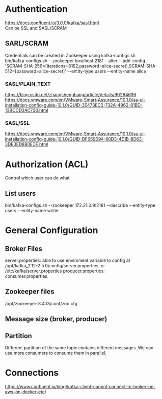 # Authentication
https://docs.confluent.io/3.0.0/kafka/sasl.html  
Can be SSL and SASL/SCRAM  

## SARL/SCRAM
Credentials can be created in Zookeeper using kafka-configs.sh  
bin/kafka-configs.sh --zookeeper localhost:2181 --alter --add-config 'SCRAM-SHA-256=[iterations=8192,password=alice-secret],SCRAM-SHA-512=[password=alice-secret]' --entity-type users --entity-name alice

### SASL/PLAIN_TEXT
https://blog.csdn.net/zhangshenghang/article/details/90264636  
https://docs.vmware.com/en/VMware-Smart-Assurance/10.1.0/sa-ui-installation-config-guide-10.1.0/GUID-3E473EC3-732A-4963-81BD-13BCCD3AC700.html

### SASL/SSL
https://docs.vmware.com/en/VMware-Smart-Assurance/10.1.0/sa-ui-installation-config-guide-10.1.0/GUID-DF659094-60D3-4E1B-8D63-3DE3ED8B0EDF.html

# Authorization (ACL)
Control which user can do what

## List users
bin/kafka-configs.sh --zookeeper 172.21.0.9:2181 --describe --entity-type users --entity-name writer  

# General Configuration
## Broker Files
server.properties: able to use enviroment variable to config at /opt/kafka_2.12-2.5.0/config/server.properties, or /etc/kafka/server.properties
producer.properties:   
consumer.properties:   

## Zookeeper files
 /opt/zookeeper-3.4.13/conf/zoo.cfg


## Message size (broker, producer)

## Partition
Different partition of the same topic contains different messages. We can use more consumers to consume them in parallel.


# Connections
https://www.confluent.io/blog/kafka-client-cannot-connect-to-broker-on-aws-on-docker-etc/
